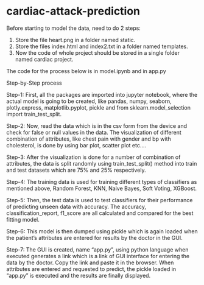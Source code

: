 # cardiac-attack-prediction

Before starting to model the data, need to do 2 steps:
 
1. Store the file heart.png in a folder named static.
2. Store the files index.html and index2.txt in a folder named templates.
3. Now the code of whole project should be stored in a single folder named cardiac project.

The code for the process below is in model.ipynb and in app.py

Step-by-Step process

Step-1: First, all the packages are imported into jupyter notebook, where the actual model is going to be created, like pandas, numpy, seaborn, plotly.express, matplotlib.pyplot, pickle and from sklearn.model_selection import train_test_split.

Step-2: Now, read the data which is in the csv form from the device and check for false or null values in the data. The visualization of different combination of attributes, like chest pain with gender and bp with cholesterol, is done by using bar plot, scatter plot etc….

Step-3: After the visualization is done for a number of combination of attributes, the data is split randomly using train_test_split() method into train and test datasets which are 75% and 25% respectively.

Step-4: The training data is used for training different types of classifiers as mentioned above, Random Forest, KNN, Naive Bayes, Soft Voting, XGBoost. 

Step-5: Then, the test data is used to test classifiers for their performance of predicting unseen data with accuracy. The accuracy, classification_report, f1_score are all calculated and compared for the best fitting model.

Step-6: This model is then dumped using pickle which is again loaded when the patient’s attributes are entered for results by the doctor in the GUI.

Step-7: The GUI is created, name “app.py”, using python language when executed generates a link which is a link of GUI interface for entering the data by the doctor. Copy the link and paste it in the browser. When attributes are entered and requested to predict, the pickle loaded in “app.py” is executed and the results are finally displayed. 

